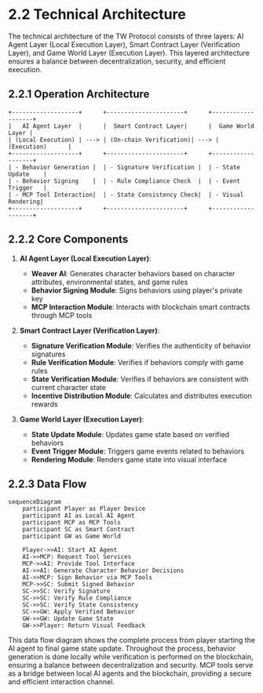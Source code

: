 # 2.2 Technical Architecture

The technical architecture of the TW Protocol consists of three layers: AI Agent Layer (Local Execution Layer), Smart Contract Layer (Verification Layer), and Game World Layer (Execution Layer). This layered architecture ensures a balance between decentralization, security, and efficient execution.

## 2.2.1 Operation Architecture

```
+-------------------+      +----------------------+      +-------------------+
|   AI Agent Layer  |      |  Smart Contract Layer|      |  Game World Layer |
| (Local Execution) | ---> | (On-chain Verification)| ---> | (Execution)      |
+-------------------+      +----------------------+      +-------------------+
| - Behavior Generation |  | - Signature Verification |  | - State Update    |
| - Behavior Signing    |  | - Rule Compliance Check  |  | - Event Trigger   |
| - MCP Tool Interaction|  | - State Consistency Check|  | - Visual Rendering|
+-------------------+      +----------------------+      +-------------------+
```

## 2.2.2 Core Components

1. **AI Agent Layer (Local Execution Layer)**:
   - **Weaver AI**: Generates character behaviors based on character attributes, environmental states, and game rules
   - **Behavior Signing Module**: Signs behaviors using player's private key
   - **MCP Interaction Module**: Interacts with blockchain smart contracts through MCP tools

2. **Smart Contract Layer (Verification Layer)**:
   - **Signature Verification Module**: Verifies the authenticity of behavior signatures
   - **Rule Verification Module**: Verifies if behaviors comply with game rules
   - **State Verification Module**: Verifies if behaviors are consistent with current character state
   - **Incentive Distribution Module**: Calculates and distributes execution rewards

3. **Game World Layer (Execution Layer)**:
   - **State Update Module**: Updates game state based on verified behaviors
   - **Event Trigger Module**: Triggers game events related to behaviors
   - **Rendering Module**: Renders game state into visual interface

## 2.2.3 Data Flow

```mermaid
sequenceDiagram
    participant Player as Player Device
    participant AI as Local AI Agent
    participant MCP as MCP Tools
    participant SC as Smart Contract
    participant GW as Game World

    Player->>AI: Start AI Agent
    AI->>MCP: Request Tool Services
    MCP->>AI: Provide Tool Interface
    AI->>AI: Generate Character Behavior Decisions
    AI->>MCP: Sign Behavior via MCP Tools
    MCP->>SC: Submit Signed Behavior
    SC->>SC: Verify Signature
    SC->>SC: Verify Rule Compliance
    SC->>SC: Verify State Consistency
    SC->>GW: Apply Verified Behavior
    GW->>GW: Update Game State
    GW->>Player: Return Visual Feedback
```

This data flow diagram shows the complete process from player starting the AI agent to final game state update. Throughout the process, behavior generation is done locally while verification is performed on the blockchain, ensuring a balance between decentralization and security. MCP tools serve as a bridge between local AI agents and the blockchain, providing a secure and efficient interaction channel.
